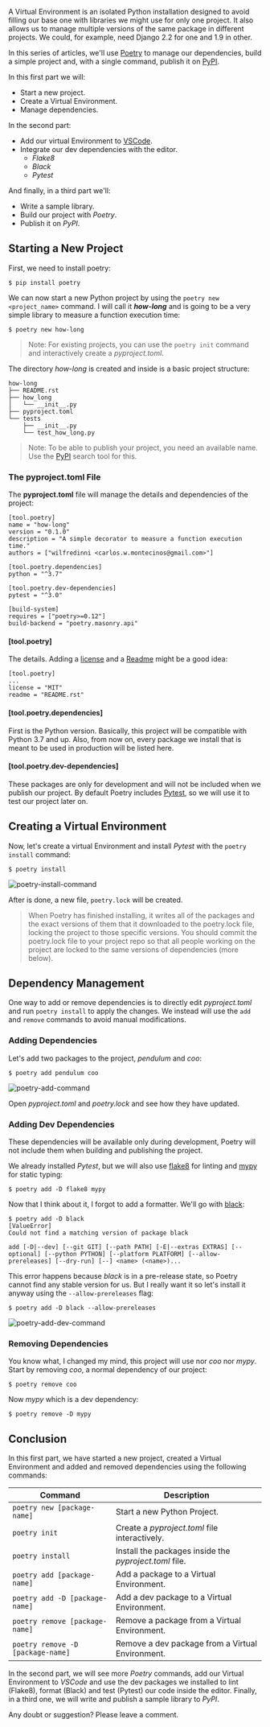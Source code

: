 A Virtual Environment is an isolated Python installation designed to avoid filling our base one with libraries we might use for only one project. It also allows us to manage multiple versions of the same package in different projects. We could, for example, need Django 2.2 for one and 1.9 in other.

In this series of articles, we'll use [Poetry](https://poetry.eustace.io/) to manage our dependencies, build a simple project and, with a single command, publish it on [PyPI](https://pypi.org/).

In this first part we will:

- Start a new project.
- Create a Virtual Environment.
- Manage dependencies.

In the second part:

- Add our virtual Environment to [VSCode](https://code.visualstudio.com/).
- Integrate our dev dependencies with the editor.
  - *Flake8*
  - *Black*
  - *Pytest*

And finally, in a third part we'll:

- Write a sample library.
- Build our project with *Poetry*.
- Publish it on *PyPI*.

## Starting a New Project

First, we need to install poetry:

```
$ pip install poetry
```

We can now start a new Python project by using the `poetry new <project_name>` command. I will call it ***how-long*** and is going to be a very simple library to measure a function execution time:

```
$ poetry new how-long
```

> Note: For existing projects, you can use the `poetry init` command and interactively create a *pyproject.toml*.

The directory *how-long* is created and inside is a basic project structure:

```
how-long
├── README.rst
├── how_long
│   └── __init__.py
├── pyproject.toml
└── tests
    ├── __init__.py
    └── test_how_long.py
```

> Note: To be able to publish your project, you need an available name. Use the [PyPI](https://pypi.org/) search tool for this.

### The pyproject.toml File

The **pyproject.toml** file will manage the details and dependencies of the project:

```
[tool.poetry]
name = "how-long"
version = "0.1.0"
description = "A simple decorator to measure a function execution time."
authors = ["wilfredinni <carlos.w.montecinos@gmail.com>"]

[tool.poetry.dependencies]
python = "^3.7"

[tool.poetry.dev-dependencies]
pytest = "^3.0"

[build-system]
requires = ["poetry>=0.12"]
build-backend = "poetry.masonry.api"
```

#### [tool.poetry]

The details. Adding a [license](https://poetry.eustace.io/docs/pyproject/#license) and a [Readme](https://poetry.eustace.io/docs/pyproject/#readme) might be a good idea:

```
[tool.poetry]
...
license = "MIT"
readme = "README.rst"
```

#### [tool.poetry.dependencies]

First is the Python version. Basically, this project will be compatible with Python 3.7 and up. Also, from now on, every package we install that is meant to be used in production will be listed here.

#### [tool.poetry.dev-dependencies]

These packages are only for development and will not be included when we publish our project. By default Poetry includes [Pytest](https://docs.pytest.org/en/latest/), so we will use it to test our project later on.

## Creating a Virtual Environment

Now, let's create a virtual Environment and install *Pytest* with the `poetry install` command:

```
$ poetry install
```

![poetry-install-command](https://raw.githubusercontent.com/wilfredinni/pysheetComments/master/2019/April/poetry_vscode_p1/poetry-install.png)

After is done, a new file, `poetry.lock` will be created.

> When Poetry has finished installing, it writes all of the packages and the exact versions of them that it downloaded to the poetry.lock file, locking the project to those specific versions. You should commit the poetry.lock file to your project repo so that all people working on the project are locked to the same versions of dependencies (more below).

## Dependency Management

One way to add or remove dependencies is to directly edit *pyproject.toml* and run `poetry install` to apply the changes. We instead will use the `add` and `remove` commands to avoid manual modifications.

### Adding Dependencies

Let's add two packages to the project, *pendulum* and *coo*:

```
$ poetry add pendulum coo
```

![poetry-add-command](https://raw.githubusercontent.com/wilfredinni/pysheetComments/master/2019/April/poetry_vscode_p1/poetry-add.png)

Open *pyproject.toml* and *poetry.lock* and see how they have updated.

### Adding Dev Dependencies

These dependencies will be available only during development, Poetry will not include them when building and publishing the project.

We already installed *Pytest*, but we will also use [flake8](http://flake8.pycqa.org/en/latest/) for linting and [mypy](http://mypy-lang.org/) for static typing:

```
$ poetry add -D flake8 mypy
```

Now that I think about it, I forgot to add a formatter. We'll go with [black](https://black.readthedocs.io/en/stable/):

```
$ poetry add -D black
[ValueError]
Could not find a matching version of package black

add [-D|--dev] [--git GIT] [--path PATH] [-E|--extras EXTRAS] [--optional] [--python PYTHON] [--platform PLATFORM] [--allow-prereleases] [--dry-run] [--] <name> (<name>)...
```

This error happens because *black* is in a pre-release state, so Poetry cannot find any stable version for us. But I really want it so let's install it anyway using the `--allow-prereleases` flag:

```
$ poetry add -D black --allow-prereleases
```

![poetry-add-dev-command](https://raw.githubusercontent.com/wilfredinni/pysheetComments/master/2019/April/poetry_vscode_p1/poetry-add-dev.png)

### Removing Dependencies

You know what, I changed my mind, this project will use nor *coo* nor *mypy*. Start by removing *coo*, a normal dependency of our project:

```
$ poetry remove coo
```

Now *mypy* which is a dev dependency:

```
$ poetry remove -D mypy
```

## Conclusion

In this first part, we have started a new project, created a Virtual Environment and added and removed dependencies using the following commands:

| Command                           | Description                                            |
| --------------------------------- | ------------------------------------------------------ |
| `poetry new [package-name]`       | Start a new Python Project.                            |
| `poetry init`                     | Create a *pyproject.toml* file interactively.          |
| `poetry install`                  | Install the packages inside the *pyproject.toml* file. |
| `poetry add [package-name]`       | Add a package to a Virtual Environment.                |
| `poetry add -D [package-name]`    | Add a dev package to a Virtual Environment.            |
| `poetry remove [package-name]`    | Remove a package from a Virtual Environment.           |
| `poetry remove -D [package-name]` | Remove a dev package from a Virtual Environment.       |

In the second part, we will see more *Poetry* commands, add our Virtual Environment to *VSCode* and use the dev packages we installed to lint (Flake8), format (Black) and test (Pytest) our code inside the editor. Finally, in a third one, we will write and publish a sample library to *PyPI*.

Any doubt or suggestion? Please leave a comment.

